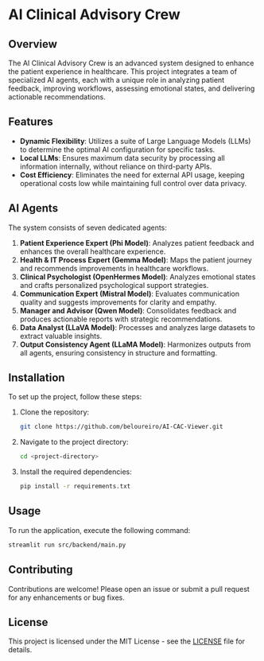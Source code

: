 # AI Clinical Advisory Crew

## Overview
The AI Clinical Advisory Crew is an advanced system designed to enhance the patient experience in healthcare. This project integrates a team of specialized AI agents, each with a unique role in analyzing patient feedback, improving workflows, assessing emotional states, and delivering actionable recommendations.

## Features
- **Dynamic Flexibility**: Utilizes a suite of Large Language Models (LLMs) to determine the optimal AI configuration for specific tasks.
- **Local LLMs**: Ensures maximum data security by processing all information internally, without reliance on third-party APIs.
- **Cost Efficiency**: Eliminates the need for external API usage, keeping operational costs low while maintaining full control over data privacy.

## AI Agents
The system consists of seven dedicated agents:
1. **Patient Experience Expert (Phi Model)**: Analyzes patient feedback and enhances the overall healthcare experience.
2. **Health & IT Process Expert (Gemma Model)**: Maps the patient journey and recommends improvements in healthcare workflows.
3. **Clinical Psychologist (OpenHermes Model)**: Analyzes emotional states and crafts personalized psychological support strategies.
4. **Communication Expert (Mistral Model)**: Evaluates communication quality and suggests improvements for clarity and empathy.
5. **Manager and Advisor (Qwen Model)**: Consolidates feedback and produces actionable reports with strategic recommendations.
6. **Data Analyst (LLaVA Model)**: Processes and analyzes large datasets to extract valuable insights.
7. **Output Consistency Agent (LLaMA Model)**: Harmonizes outputs from all agents, ensuring consistency in structure and formatting.

## Installation
To set up the project, follow these steps:

1. Clone the repository:
   ```bash
   git clone https://github.com/beloureiro/AI-CAC-Viewer.git
   ```

2. Navigate to the project directory:
   ```bash
   cd <project-directory>
   ```

3. Install the required dependencies:
   ```bash
   pip install -r requirements.txt
   ```

## Usage
To run the application, execute the following command:
```bash
streamlit run src/backend/main.py
```
## Contributing
Contributions are welcome! Please open an issue or submit a pull request for any enhancements or bug fixes.

## License
This project is licensed under the MIT License - see the [LICENSE](LICENSE) file for details.